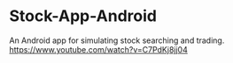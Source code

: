 # Stock-App-Android
An Android app for simulating stock searching and trading.
<https://www.youtube.com/watch?v=C7PdKj8jj04>
